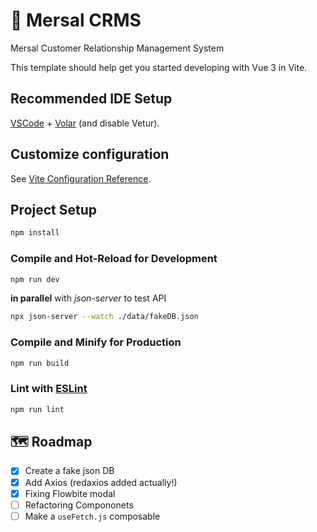 # 📧 Mersal CRMS

Mersal Customer Relationship Management System

This template should help get you started developing with Vue 3 in Vite.

## Recommended IDE Setup

[VSCode](https://code.visualstudio.com/) + [Volar](https://marketplace.visualstudio.com/items?itemName=Vue.volar) (and disable Vetur).

## Customize configuration

See [Vite Configuration Reference](https://vitejs.dev/config/).

## Project Setup

```sh
npm install
```

### Compile and Hot-Reload for Development

```sh
npm run dev
```

**in parallel** with *json-server* to test API

```sh
npx json-server --watch ./data/fakeDB.json
```

### Compile and Minify for Production

```sh
npm run build
```

### Lint with [ESLint](https://eslint.org/)

```sh
npm run lint
```

## 🗺 Roadmap

- [x] Create a fake json DB
- [x] Add Axios (redaxios added actually!)
- [x] Fixing Flowbite modal
- [ ] Refactoring Compononets
- [ ] Make a `useFetch.js` composable
